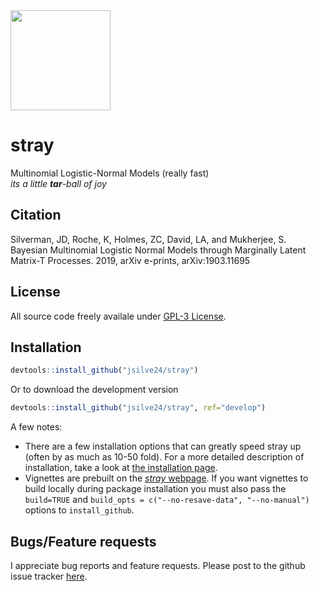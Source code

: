 <img width="160" height="160" src="https://raw.githubusercontent.com/jsilve24/stray/master/inst/stray.png" />

# stray
Multinomial Logistic-Normal Models (really fast) <br>
*its a little **tar**-ball of joy*

## Citation ##
Silverman, JD, Roche, K, Holmes, ZC, David, LA, and Mukherjee, S. Bayesian Multinomial Logistic Normal Models through Marginally Latent Matrix-T Processes. 2019, arXiv e-prints, arXiv:1903.11695

## License ##
All source code freely availale under [GPL-3 License](https://www.gnu.org/licenses/gpl-3.0.en.html). 

## Installation ##

``` r
devtools::install_github("jsilve24/stray")
```
Or to download the development version

``` r
devtools::install_github("jsilve24/stray", ref="develop")
```

A few notes:

* There are a few installation options that can greatly speed stray up (often by as much as 10-50 fold). For a more detailed description of installation, take a look at [the installation page](https://github.com/jsilve24/stray/wiki/Installation-Details). 
* Vignettes are prebuilt on the [*stray* webpage](https://jsilve24.github.io/stray/). If you 
want vignettes to build locally during package installation you must also pass the `build=TRUE` and `build_opts = c("--no-resave-data", "--no-manual")` options to `install_github`. 


## Bugs/Feature requests ##
I appreciate bug reports and feature requests. Please post to the github issue tracker [here](https://github.com/jsilve24/stray/issues). 


